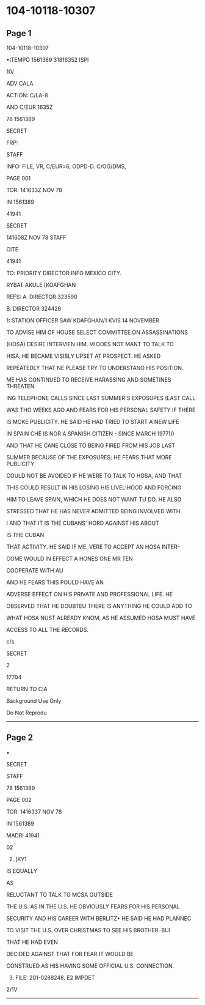 # 104-10118-10307

## Page 1

104-10118-10307

•ITEMPO 1561389 31816352 ISPI

10/

ADV CALA

ACTION: C/LA-8

AND C/EUR 1635Z

78 1561389

SECRET

FRP:

STAFF

INFO: FILE, VR, C/EUR=6, ODPD-D. C/OG/DMS,

PAGE 001

TOR: 141633Z NOV 78

IN 1561389

41941

SECRET

141608Z NOV 78 STAFF

CITE

41941

TO: PRIORITY DIRECTOR INFO MEXICO CITY.

RYBAT AKULE [KOAFGHAN

REFS: A. DIRECTOR 323590

B. DIRECTOR 324426

1: STATION OFFICER SAW KDAFGHAN/1 KVIS 14 NOVEMBER

TO ADVISE HIM OF HOUSE SELECT COMMITTEE ON ASSASSINATIONS

(HOSA) DESIRE INTERVIEN HIM. VI DOES NOT MANT TO TALK TO

HISA, HE BECAME VISIBLY UPSET AT PROSPECT. HE ASKED

REPEATEDLY THAT NE PLEASE TRY TO UNDERSTANO HIS POSITION.

ME HAS CONTINUED TO RECEIVE HARASSING AND SOMETINES THREATEN

ING TELEPHONE CALLS SINCE LAST SUMMER'S EXPOSUPES (LAST CALL

WAS THO WEEKS AGO AND FEARS FOR HIS PERSONAL SAFETY IF THERE

IS MOKE PUBLICITY. HE SAID HE HAD TRIED TO START A NEW LIFE

IN SPAIN CHE IS NOR A SPANISH CITIZEN - SINCE MARCH 1977)0

AND THAT HE CANE CLOSE TO BEING FIRED FROM HIS JOB LAST

SUMMER BECAUSE OF THE EXPOSURES; HE FEARS THAT MORE PUBLICITY

COULD NOT BE AVOIDED IF HE WERE TO TALK TO HOSA, AND THAT

THIS COULD RESULT IN HIS LOSING HIS LIVELIHOOD AND FORCING

HIM TO LEAVE SPAIN, WHICH HE DOES NOT WANT TU DO. HE ALSO

STRESSED THAT HE HAS NEVER ADMITTED BEING INVOLVED WITH

I AND THAT IT IS THE CUBANS' HORD AGAINST HIS ABOUT

IS THE CUBAN

THAT ACTIVITY. HE SAID IF ME. VERE TO ACCEPT AN HOSA INTER-

COME WOULD IN EFFECT A HONES ONE MR TEN

COOPERATE WITH AU

AND HE FEARS THIS POULD HAVE AN

ADVERSE EFFECT ON HIS PRIVATE AND PROFESSIONAL LIFE. HE

OBSERVED THAT HE DOUBTEU THERE IS ANYTHING HE COULD ADD TO

WHAT HOSA NUST ALREADY KNOM, AS HE ASSUMED HOSA MUST HAVE

ACCESS TO ALL THE RECORDS.

c/s

SECRET

2

17704

RETURN TO CIA

Background Use Only

Do Not Reprodu

---

## Page 2

•

SECRET

STAFF

78 1561389

PAGE 002

TOR: 1416337 NOV 78

IN 1561389

MADRI 41941

02

2. [KУ1

IS EQUALLY

AS

RELUCTANT TO TALK TO MCSA OUTSIDE

THE U.S. AS IN THE U.S. HE OBVIOUSLY FEARS FOR HIS PERSONAL

SECURITY AND HIS CAREER WITH BERLITZ• HE SAID HE HAD PLANNEC

TO VISIT THE U.S. OVER CHRISTMAS TO SEE HIS BROTHER. BUI

THAT HE HAD EVEN

DECIDED AGAINST THAT FOR FEAR IT WOULD BE

CONSTRUED AS HIS HAVING SOME OFFICIAL U.S. CONNECTION.

3. FILE: 201-0288248. E2 IMPDET

2/1V

---

